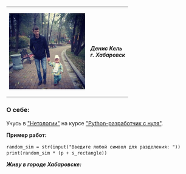 <table>
  <tr>
    <td><p><img src="src/A7Tud5fVI7M.jpg"></p></td>
    <td>
    <b><i>Денис Кель</b></i></br>
    <b><i>г. Хабаровск</b></i></br>
	</td>
  </tr>
</table>

### О себе:

Учусь в ["Нетологии"](https://netology.ru/) на курсе ["Python-разработчик с нуля"](https://netology.ru/programs/python).

**Пример работ:**

```
random_sim = str(input("Введите любой символ для разделения: "))
print(random_sim * (p + s_rectangle))
```

***Живу в городе Хабаровске:***

<a href="https://yandex.ru/maps/?um=constructor%3A56c762589464aff90e741b71f83e8979389c013f03624e621de519e2d4be76ce&amp;source=constructorStatic" target="_blank"><img src="https://api-maps.yandex.ru/services/constructor/1.0/static/?um=constructor%3A56c762589464aff90e741b71f83e8979389c013f03624e621de519e2d4be76ce&amp;width=500&amp;height=400&amp;lang=ru_RU" alt="" style="border: 0;" /></a>